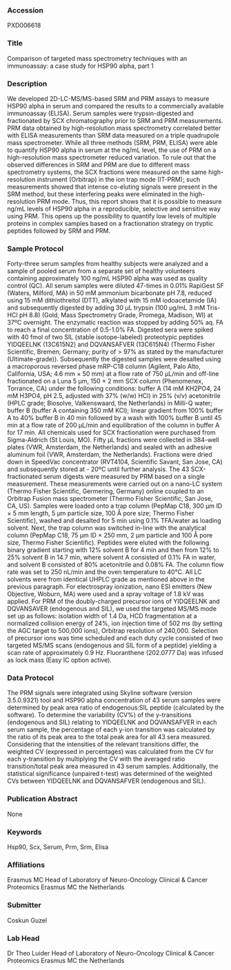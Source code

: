 ### Accession
PXD006618

### Title
Comparison of targeted mass spectrometry techniques with an immunoassay: a case study for HSP90 alpha, part 1

### Description
We developed 2D-LC-MS/MS-based SRM and PRM assays to measure HSP90 alpha in serum and compared the results to a commercially available immunoassay (ELISA). Serum samples were trypsin-digested and fractionated by SCX chromatography prior to SRM and PRM measurements. PRM data obtained by high-resolution mass spectrometry correlated better with ELISA measurements than SRM data measured on a triple quadrupole mass spectrometer. While all three methods (SRM, PRM, ELISA) were able to quantify HSP90 alpha in serum at the ng/mL level, the use of PRM on a high-resolution mass spectrometer reduced variation. To rule out that the observed differences in SRM and PRM are due to different mass spectrometry systems, the SCX fractions were measured on the same high-resolution instrument (Orbitrap) in the ion trap mode (IT-PRM); such measurements showed that intense co-eluting signals were present in the SRM method, but these interfering peaks were eliminated in the high-resolution PRM mode. Thus, this report shows that it is possible to measure ng/mL levels of HSP90 alpha in a reproducible, selective and sensitive way using PRM. This opens up the possibility to quantify low levels of multiple proteins in complex samples based on a fractionation strategy on tryptic peptides followed by SRM and PRM.

### Sample Protocol
Forty-three serum samples from healthy subjects were analyzed and a sample of pooled serum from a separate set of healthy volunteers containing approximately 100 ng/mL HSP90 alpha was used as quality control (QC). All serum samples were diluted 47-times in 0.01% RapiGest SF (Waters, Milford, MA) in 50 mM ammonium bicarbonate pH 7.8, reduced using 15 mM dithiothreitol (DTT), alkylated with 15 mM iodoacetamide (IA) and subsequently digested by adding 30 μL trypsin (100 μg/mL 3 mM Tris-HCl pH 8.8) (Gold, Mass Spectrometry Grade, Promega, Madison, WI) at 37ºC overnight. The enzymatic reaction was stopped by adding 50% aq. FA to reach a final concentration of 0.5-1.0% FA. Digested sera were spiked with 40 fmol of two SIL (stable isotope-labeled) proteotypic peptides YIDQEELNK (13C615N2) and DQVANSAFVER (13C615N4) (Thermo Fisher Scientific, Bremen, Germany; purity of > 97% as stated by the manufacturer (Ultimate-grade)). Subsequently the digested samples were desalted using a macroporous reversed phase mRP-C18 column (Agilent, Palo Alto, California, USA; 4.6 mm × 50 mm) at a flow rate of 750 µL/min and off-line fractionated on a Luna 5 μm, 150 × 2 mm SCX column (Phenomenex, Torrance, CA) under the following conditions: buffer A (14 mM KH2PO4, 24 mM H3PO4, pH 2.5, adjusted with 37% (w/w) HCl) in 25% (v/v) acetonitrile (HPLC grade; Biosolve, Valkenswaard, the Netherlands) in Milli-Q water; buffer B (buffer A containing 350 mM KCl); linear gradient from 100% buffer A to 40% buffer B in 40 min followed by a wash with 100% buffer B until 45 min at a flow rate of 200 µL/min and equilibration of the column in buffer A for 17 min. All chemicals used for SCX fractionation were purchased from Sigma-Aldrich (St Louis, MO). Fifty µL fractions were collected in 384-well plates (VWR, Amsterdam, the Netherlands) and sealed with an adhesive aluminum foil (VWR, Amsterdam, the Netherlands). Fractions were dried down in SpeedVac concentrator (RVT4104, Scientific Savant, San Jose, CA) and subsequently stored at - 20ºC until further analysis. The 43 SCX-fractionated serum digests were measured by PRM based on a single measurement. These measurements were carried out on a nano-LC system (Thermo Fisher Scientific, Germering, Germany) online coupled to an Orbitrap Fusion mass spectrometer (Thermo Fisher Scientific, San Jose, CA, US). Samples were loaded onto a trap column (PepMap C18, 300 µm ID × 5 mm length, 5 µm particle size, 100 Å pore size; Thermo Fisher Scientific), washed and desalted for 5 min using 0.1% TFA/water as loading solvent. Next, the trap column was switched in-line with the analytical column (PepMap C18, 75 µm ID × 250 mm, 2 μm particle and 100 Å pore size, Thermo Fisher Scientific). Peptides were eluted with the following binary gradient starting with 12% solvent B for 4 min and then from 12% to 25% solvent B in 14.7 min, where solvent A consisted of 0.1% FA in water, and solvent B consisted of 80% acetonitrile and 0.08% FA. The column flow rate was set to 250 nL/min and the oven temperature to 40°C. All LC solvents were from identical UHPLC grade as mentioned above in the previous paragraph. For electrospray ionization, nano ESI emitters (New Objective, Woburn, MA) were used and a spray voltage of 1.8 kV was applied. For PRM of the doubly-charged precursor ions of YIDQEELNK and DQVANSAVER (endogenous and SIL), we used the targeted MS/MS mode set up as follows: isolation width of 1.4 Da, HCD fragmentation at a normalized collision energy of 24%, ion injection time of 502 ms (by setting the AGC target to 500,000 ions), Orbitrap resolution of 240,000. Selection of precursor ions was time scheduled and each duty cycle consisted of two targeted MS/MS scans (endogenous and SIL form of a peptide) yielding a scan rate of approximately 0.9 Hz. Fluoranthene (202.0777 Da) was infused as lock mass (Easy IC option active).

### Data Protocol
The PRM signals were integrated using Skyline software (version 3.5.0.9321) tool and HSP90 alpha concentration of 43 serum samples were determined by peak area ratio of endogenous:SIL peptide (calculated by the software). To determine the variability (CV%) of the y-transitions (endogenous and SIL) relating to YIDQEELNK and DQVANSAFVER in each serum sample, the percentage of each y-ion transition was calculated by the ratio of its peak area to the total peak area for all 43 sera measured. Considering that the intensities of the relevant transitions differ, the weighted CV (expressed in percentages) was calculated from the CV for each y-transition by multiplying the CV with the averaged ratio transition/total peak area measured in 43 serum samples. Additionally, the statistical significance (unpaired t-test) was determined of the weighted CVs between YIDQEELNK and DQVANSAFVER (endogenous and SIL).

### Publication Abstract
None

### Keywords
Hsp90, Scx, Serum, Prm, Srm, Elisa

### Affiliations
Erasmus MC
Head of Laboratory of Neuro-Oncology Clinical & Cancer Proteomics Erasmus MC the Netherlands

### Submitter
Coskun Guzel

### Lab Head
Dr Theo Luider
Head of Laboratory of Neuro-Oncology Clinical & Cancer Proteomics Erasmus MC the Netherlands


